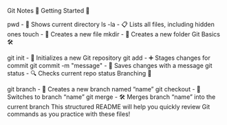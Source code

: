 Git Notes 📘
Getting Started 🏁

pwd - 📂 Shows current directory
ls -la - 📋 Lists all files, including hidden ones
touch <filename> - 📝 Creates a new file
mkdir <foldername> - 📁 Creates a new folder
Git Basics 🛠

git init - 🚀 Initializes a new Git repository
git add <filename> - ➕ Stages changes for commit
git commit -m "message" - 💾 Saves changes with a message
git status - 🔍 Checks current repo status
Branching 🌲

git branch <name> - 🌿 Creates a new branch named “name”
git checkout <name> - 🔄 Switches to branch “name”
git merge <name> - 🛠 Merges branch “name” into the current branch
This structured README will help you quickly review Git commands as you practice with these files!
